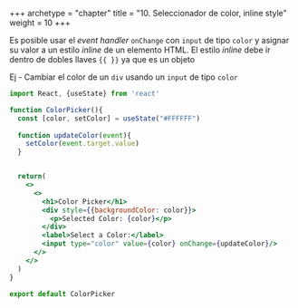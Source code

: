 +++
archetype = "chapter"
title = "10. Seleccionador de color, inline style"
weight = 10
+++

Es posible usar el _event handler_ `onChange` con `input` de tipo `color` y asignar su valor a un estilo _inline_ de un elemento HTML. El estilo _inline_ debe ir dentro de dobles llaves `{{ }}` ya que es un objeto

Ej - Cambiar el color de un `div` usando un `input` de tipo `color`

```jsx {title="ColorPicker.jsx" hl_lines="15 19" wrap="false"}
import React, {useState} from 'react'

function ColorPicker(){
  const [color, setColor] = useState("#FFFFFF")
  
  function updateColor(event){
    setColor(event.target.value)
  }


  return(
    <>
      <>
        <h1>Color Picker</h1>
        <div style={{backgroundColor: color}}>
          <p>Selected Color: {color}</p>
        </div>
        <label>Select a Color:</label>
        <input type="color" value={color} onChange={updateColor}/>
      </>
    </>
  )
}

export default ColorPicker
```